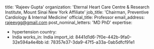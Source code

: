 title: 'Rajeev Gupta'
organization: 'Eternal Heart Care Centre & Research Institute, Mount Sinai New York Affiliate'
job_title: 'Chairman, Preventive Cardiology & Internal Medicine'
official_title: Professor
email_address: rajeevgg@gmail.com
post_nominal_letters: 'MD PhD'
expertise:
  - hypertension
country:
  - India
works_in: India
import_id: 8441d1d6-7f0e-442b-9fa0-32e594a4e4bb
id: 78357e37-3da9-47f5-a33a-0ab5dfcf91e1
